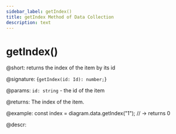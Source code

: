 ```yaml
---
sidebar_label: getIndex()
title: getIndex Method of Data Collection
description: text
---
```


# getIndex()

@short: returns the index of the item by its id

@signature: {`getIndex(id: Id): number;`}

@params:
`id: string` - the id of the item

@returns:
The index of the item.

@example:
const index = diagram.data.getIndex("1"); // -> returns 0

@descr: